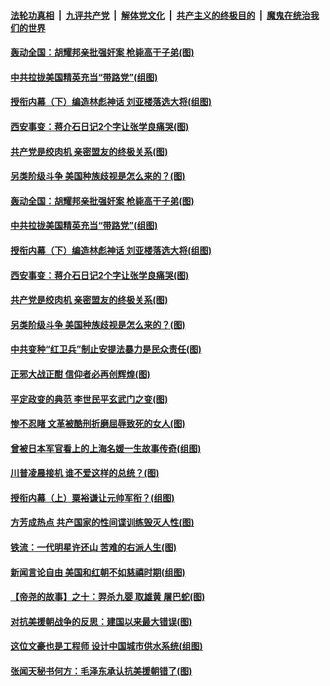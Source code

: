 ####  [法轮功真相](../../../../basic/blob/master/README.md?t=12191231) &nbsp;|&nbsp; [九评共产党](../../../../9ping.md/blob/master/README.md?t=12191231) &nbsp;|&nbsp; [解体党文化](../../../../jtdwh.md/blob/master/README.md?t=12191231)  &nbsp;|&nbsp; [共产主义的终极目的](../../../../gczydzjmd.md/blob/master/README.md?t=12191231) &nbsp;|&nbsp; [魔鬼在统治我们的世界](../../../../mgztzwmdsj.md/blob/master/README.md?t=12191231) 

#### [轰动全国：胡耀邦亲批强奸案 枪毙高干子弟(图)](../pages/p6/955136.md?t=12191231) 

#### [中共拉拢美国精英充当“带路党”(组图)](../pages/p6/956131.md?t=12191231) 

#### [授衔内幕（下）编造林彪神话 刘亚楼落选大将(组图)](../pages/p6/955606.md?t=12191231) 

#### [西安事变：蒋介石日记2个字让张学良痛哭(图)](../pages/p6/955586.md?t=12191231) 

#### [共产党是绞肉机 亲密盟友的终极关系(图)](../pages/p6/951881.md?t=12191231) 

#### [另类阶级斗争 美国种族歧视是怎么来的？(图)](../pages/p6/956034.md?t=12191231) 

#### [轰动全国：胡耀邦亲批强奸案 枪毙高干子弟(图)](../pages/p6/955136.md?t=12191231) 

#### [中共拉拢美国精英充当“带路党”(组图)](../pages/p6/956131.md?t=12191231) 

#### [授衔内幕（下）编造林彪神话 刘亚楼落选大将(组图)](../pages/p6/955606.md?t=12191231) 

#### [西安事变：蒋介石日记2个字让张学良痛哭(图)](../pages/p6/955586.md?t=12191231) 

#### [共产党是绞肉机 亲密盟友的终极关系(图)](../pages/p6/951881.md?t=12191231) 

#### [另类阶级斗争 美国种族歧视是怎么来的？(图)](../pages/p6/956034.md?t=12191231) 

#### [中共变种“红卫兵”制止安提法暴力是民众责任(图)](../pages/p6/956032.md?t=12191231) 

#### [正邪大战正酣 信仰者必再创辉煌(图)](../pages/p6/955775.md?t=12191231) 

#### [平定政变的典范 李世民平玄武门之变(图)](../pages/p6/955726.md?t=12191231) 

#### [惨不忍睹 文革被酷刑折磨屈辱致死的女人(图)](../pages/p6/952974.md?t=12191231) 

#### [曾被日本军官看上的上海名媛一生故事传奇(组图)](../pages/p6/955812.md?t=12191231) 

#### [川普凌晨接机 谁不爱这样的总统？(图)](../pages/p6/955751.md?t=12191231) 

#### [授衔内幕（上）粟裕谦让元帅军衔？(组图)](../pages/p6/955604.md?t=12191231) 

#### [方芳成热点 共产国家的性间谍训练毁灭人性(图)](../pages/p6/955749.md?t=12191231) 

#### [铁流：一代明星许还山 苦难的右派人生(图)](../pages/p6/952294.md?t=12191231) 

#### [新闻言论自由 美国和红朝不如慈禧时期(组图)](../pages/p6/955257.md?t=12191231) 

#### [【帝尧的故事】之十：羿杀九婴 取雄黄 屠巴蛇(图)](../pages/p6/948951.md?t=12191231) 

#### [对抗美援朝战争的反思：建国以来最大错误(图)](../pages/p6/955133.md?t=12191231) 

#### [这位文豪也是工程师 设计中国城市供水系统(组图)](../pages/p6/954835.md?t=12191231) 

#### [张闻天秘书何方：毛泽东承认抗美援朝错了(图)](../pages/p6/955131.md?t=12191231) 

